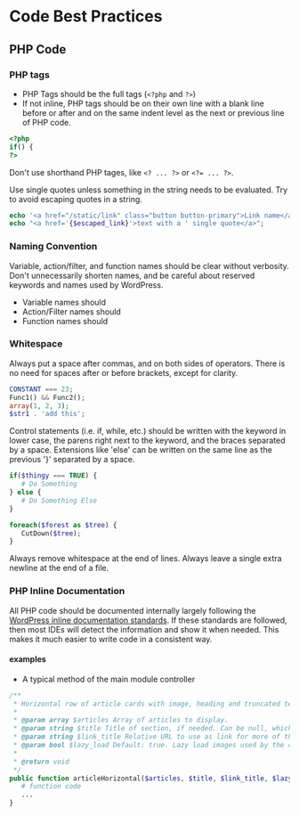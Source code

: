 # Code Best Practices

## PHP Code

### PHP tags

- PHP Tags should be the full tags (`<?php` and `?>`)
- If not inline, PHP tags should be on their own line with a blank line before or after and on the same indent level as the next or previous line of PHP code.

```php
<?php
if() {
?>
```

Don't use shorthand PHP tages, like `<? ... ?>` or `<?= ... ?>`.

Use single quotes unless something in the string needs to be evaluated. Try to avoid escaping quotes in a string.

```php
echo '<a href="/static/link" class="button button-primary">Link name</a>';
echo "<a href='{$escaped_link}'>text with a ' single quote</a>";
```

### Naming Convention

Variable, action/filter, and function names should be clear without verbosity. Don't unnecessarily shorten names, and be careful about reserved keywords and names used by WordPress.

- Variable names should
- Action/Filter names should
- Function names should

### Whitespace

Always put a space after commas, and on both sides of operators. There is no need for spaces after or before brackets, except for clarity.

```php
CONSTANT === 23;
Func1() && Func2();
array(1, 2, 3);
$str1 . 'add this';
```

Control statements (i.e. if, while, etc.) should be written with the keyword in lower case, the parens right next to the keyword, and the braces separated by a space. Extensions like 'else' can be written on the same line as the previous '}' separated by a space.

```php
if($thingy === TRUE) {
   # Do Something
} else {
   # Do Something Else
}

foreach($forest as $tree) {
   CutDown($tree);
}
```

Always remove whitespace at the end of lines. Always leave a single extra newline at the end of a file.

### PHP Inline Documentation

All PHP code should be documented internally largely following the [WordPress inline documentation standards](https://developer.wordpress.org/coding-standards/inline-documentation-standards/php/). If these standards are followed, then most IDEs will detect the information and show it when needed. This makes it much easier to write code in a consistent way.

#### examples

- A typical method of the main module controller

```php
/**
 * Horizontal row of article cards with image, heading and truncated text.
 * 
 * @param array $articles Array of articles to display.
 * @param string $title Title of section, if needed. Can be null, which eliminates it.
 * @param string $link_title Relative URL to use as link for more of the same.
 * @param bool $lazy_load Default: true. Lazy load images used by the cards.
 * 
 * @return void 
 */
public function articleHorizontal($articles, $title, $link_title, $lazy_load = true) {
   # function code
   ...
}
```

